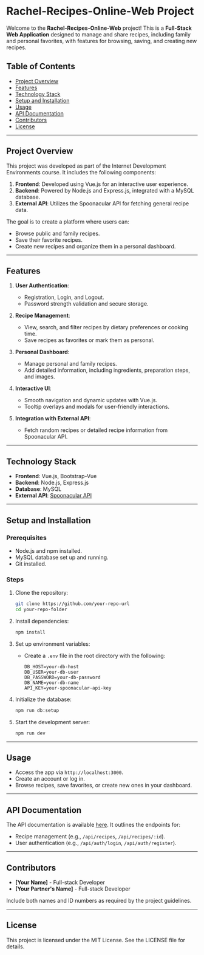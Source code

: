 
# Rachel-Recipes-Online-Web Project

Welcome to the **Rachel-Recipes-Online-Web** project! This is a **Full-Stack Web Application** designed to manage and share recipes, including family and personal favorites, with features for browsing, saving, and creating new recipes.

## Table of Contents
- [Project Overview](#project-overview)
- [Features](#features)
- [Technology Stack](#technology-stack)
- [Setup and Installation](#setup-and-installation)
- [Usage](#usage)
- [API Documentation](#api-documentation)
- [Contributors](#contributors)
- [License](#license)

---

## Project Overview
This project was developed as part of the Internet Development Environments course. It includes the following components:
1. **Frontend**: Developed using Vue.js for an interactive user experience.
2. **Backend**: Powered by Node.js and Express.js, integrated with a MySQL database.
3. **External API**: Utilizes the Spoonacular API for fetching general recipe data.

The goal is to create a platform where users can:
- Browse public and family recipes.
- Save their favorite recipes.
- Create new recipes and organize them in a personal dashboard.

---

## Features
1. **User Authentication**:
   - Registration, Login, and Logout.
   - Password strength validation and secure storage.

2. **Recipe Management**:
   - View, search, and filter recipes by dietary preferences or cooking time.
   - Save recipes as favorites or mark them as personal.

3. **Personal Dashboard**:
   - Manage personal and family recipes.
   - Add detailed information, including ingredients, preparation steps, and images.

4. **Interactive UI**:
   - Smooth navigation and dynamic updates with Vue.js.
   - Tooltip overlays and modals for user-friendly interactions.

5. **Integration with External API**:
   - Fetch random recipes or detailed recipe information from Spoonacular API.

---

## Technology Stack
- **Frontend**: Vue.js, Bootstrap-Vue
- **Backend**: Node.js, Express.js
- **Database**: MySQL
- **External API**: [Spoonacular API](https://spoonacular.com/food-api/docs)

---

## Setup and Installation

### Prerequisites
- Node.js and npm installed.
- MySQL database set up and running.
- Git installed.

### Steps
1. Clone the repository:
   ```bash
   git clone https://github.com/your-repo-url
   cd your-repo-folder
   ```

2. Install dependencies:
   ```bash
   npm install
   ```

3. Set up environment variables:
   - Create a `.env` file in the root directory with the following:
     ```env
     DB_HOST=your-db-host
     DB_USER=your-db-user
     DB_PASSWORD=your-db-password
     DB_NAME=your-db-name
     API_KEY=your-spoonacular-api-key
     ```

4. Initialize the database:
   ```bash
   npm run db:setup
   ```

5. Start the development server:
   ```bash
   npm run dev
   ```

---

## Usage
- Access the app via `http://localhost:3000`.
- Create an account or log in.
- Browse recipes, save favorites, or create new ones in your dashboard.

---

## API Documentation
The API documentation is available [here](https://your-swaggerhub-url). It outlines the endpoints for:
- Recipe management (e.g., `/api/recipes`, `/api/recipes/:id`).
- User authentication (e.g., `/api/auth/login`, `/api/auth/register`).

---

## Contributors
- **[Your Name]** - Full-stack Developer
- **[Your Partner's Name]** - Full-stack Developer

Include both names and ID numbers as required by the project guidelines.

---

## License
This project is licensed under the MIT License. See the LICENSE file for details.
